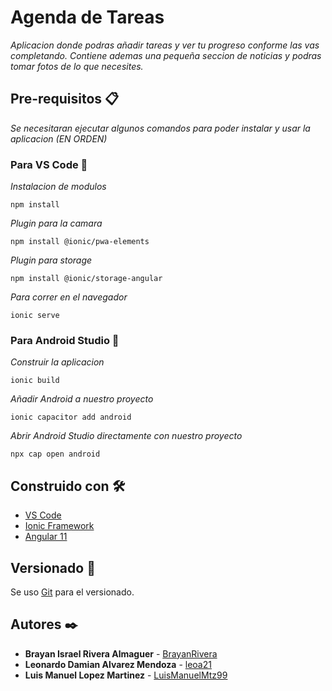 # Agenda de Tareas

_Aplicacion donde podras añadir tareas y ver tu progreso conforme las vas completando. Contiene ademas una pequeña seccion de noticias y podras tomar fotos de lo que necesites._


## Pre-requisitos 📋
_Se necesitaran ejecutar algunos comandos para poder instalar y usar la aplicacion (EN ORDEN)_

### Para VS Code 🔧

_Instalacion de modulos_

```
npm install
```
_Plugin para la camara_

```
npm install @ionic/pwa-elements
```
_Plugin para storage_

```
npm install @ionic/storage-angular
```

_Para correr en el navegador_

```
ionic serve
```


### Para Android Studio 🔧

_Construir la aplicacion_

```
ionic build
```
_Añadir Android a nuestro proyecto_

```
ionic capacitor add android
```
_Abrir Android Studio directamente con nuestro proyecto_

```
npx cap open android 
```

## Construido con 🛠️

* [VS Code](https://code.visualstudio.com/)
* [Ionic Framework](https://ionicframework.com/)
* [Angular 11](https://angular.io/)

## Versionado 📌

Se uso [Git](https://git-scm.com/) para el versionado.

## Autores ✒️

* **Brayan Israel Rivera Almaguer** - [BrayanRivera](https://github.com/BrayanRivera)
* **Leonardo Damian Alvarez Mendoza** - [leoa21](https://github.com/leoa21)
* **Luis Manuel Lopez Martinez** - [LuisManuelMtz99](https://github.com/LuisManuelMtz99)
